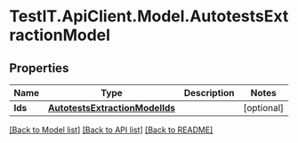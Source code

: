 # TestIT.ApiClient.Model.AutotestsExtractionModel

## Properties

Name | Type | Description | Notes
------------ | ------------- | ------------- | -------------
**Ids** | [**AutotestsExtractionModelIds**](AutotestsExtractionModelIds.md) |  | [optional] 

[[Back to Model list]](../README.md#documentation-for-models) [[Back to API list]](../README.md#documentation-for-api-endpoints) [[Back to README]](../README.md)

